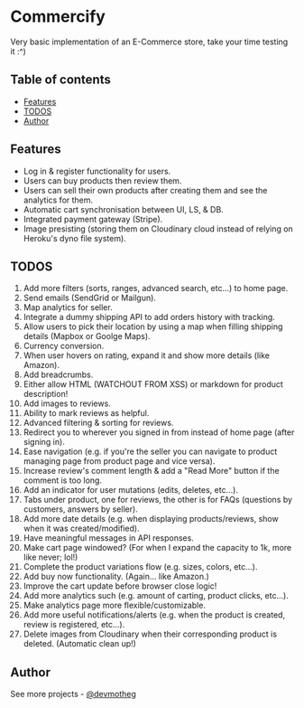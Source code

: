 # Commercify

Very basic implementation of an E-Commerce store, take your time testing it :^)

## Table of contents

- [Features](#features)
- [TODOS](#todos)
- [Author](#author)

## Features

- Log in & register functionality for users.
- Users can buy products then review them.
- Users can sell their own products after creating them and see the analytics for them.
- Automatic cart synchronisation between UI, LS, & DB.
- Integrated payment gateway (Stripe).
- Image presisting (storing them on Cloudinary cloud instead of relying on Heroku's dyno file system).

## TODOS

1. Add more filters (sorts, ranges, advanced search, etc...) to home page.
2. Send emails (SendGrid or Mailgun).
3. Map analytics for seller.
4. Integrate a dummy shipping API to add orders history with tracking.
5. Allow users to pick their location by using a map when filling shipping details (Mapbox or Goolge Maps).
6. Currency conversion.
7. When user hovers on rating, expand it and show more details (like Amazon).
8. Add breadcrumbs.
9. Either allow HTML (WATCHOUT FROM XSS) or markdown for product description!
10. Add images to reviews.
11. Ability to mark reviews as helpful.
12. Advanced filtering & sorting for reviews.
13. Redirect you to wherever you signed in from instead of home page (after signing in).
14. Ease navigation (e.g. if you're the seller you can navigate to product managing page from product page and vice versa).
15. Increase review's comment length & add a "Read More" button if the comment is too long.
16. Add an indicator for user mutations (edits, deletes, etc...).
17. Tabs under product, one for reviews, the other is for FAQs (questions by customers, answers by seller).
18. Add more date details (e.g. when displaying products/reviews, show when it was created/modified).
19. Have meaningful messages in API responses.
20. Make cart page windowed? (For when I expand the capacity to 1k, more like never; lol!)
21. Complete the product variations flow (e.g. sizes, colors, etc...).
22. Add buy now functionality. (Again... like Amazon.)
23. Improve the cart update before browser close logic!
24. Add more analytics such (e.g. amount of carting, product clicks, etc...).
25. Make analytics page more flexible/customizable.
26. Add more useful notifications/alerts (e.g. when the product is created, review is registered, etc...).
27. Delete images from Cloudinary when their corresponding product is deleted. (Automatic clean up!)

## Author

See more projects - [@devmotheg](https://github.com/devmotheg?tab=repositories)
